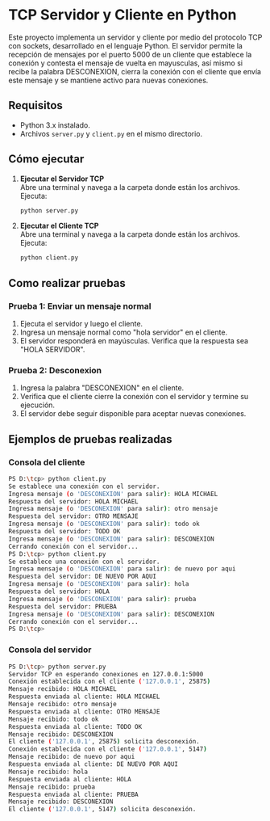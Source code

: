 # TCP Servidor y Cliente en Python
Este proyecto implementa un servidor y cliente por medio del protocolo TCP con sockets, desarrollado en el lenguaje Python.
El servidor permite la recepción de mensajes por el puerto 5000 de un cliente que establece la conexión y contesta el mensaje de vuelta en mayusculas, así mismo si recibe la palabra DESCONEXION, cierra la conexión con el cliente que envía este mensaje y se mantiene activo para nuevas conexiones.

## Requisitos
- Python 3.x instalado.
- Archivos `server.py` y `client.py` en el mismo directorio.

## Cómo ejecutar
1. **Ejecutar el Servidor TCP**  
   Abre una terminal y navega a la carpeta donde están los archivos. Ejecuta:
   ```bash
   python server.py
   ```
2. **Ejecutar el Cliente TCP**  
   Abre una terminal y navega a la carpeta donde están los archivos. Ejecuta:
   ```bash
   python client.py
    ```
## Como realizar pruebas 
### Prueba 1: Enviar un mensaje normal
1. Ejecuta el servidor y luego el cliente.
2. Ingresa un mensaje normal como "hola servidor" en el cliente.
3. El servidor responderá en mayúsculas. Verifica que la respuesta sea "HOLA SERVIDOR".

### Prueba 2: Desconexion
1. Ingresa la palabra "DESCONEXION" en el cliente.
2. Verifica que el cliente cierre la conexión con el servidor y termine su ejecución.
3. El servidor debe seguir disponible para aceptar nuevas conexiones.

## Ejemplos de pruebas realizadas 
### Consola del cliente
```bash
PS D:\tcp> python client.py
Se establece una conexión con el servidor.
Ingresa mensaje (o 'DESCONEXION' para salir): HOLA MICHAEL
Respuesta del servidor: HOLA MICHAEL
Ingresa mensaje (o 'DESCONEXION' para salir): otro mensaje
Respuesta del servidor: OTRO MENSAJE
Ingresa mensaje (o 'DESCONEXION' para salir): todo ok
Respuesta del servidor: TODO OK
Ingresa mensaje (o 'DESCONEXION' para salir): DESCONEXION
Cerrando conexión con el servidor...
PS D:\tcp> python client.py
Se establece una conexión con el servidor.
Ingresa mensaje (o 'DESCONEXION' para salir): de nuevo por aqui
Respuesta del servidor: DE NUEVO POR AQUI     
Ingresa mensaje (o 'DESCONEXION' para salir): hola  
Respuesta del servidor: HOLA 
Ingresa mensaje (o 'DESCONEXION' para salir): prueba           
Respuesta del servidor: PRUEBA
Ingresa mensaje (o 'DESCONEXION' para salir): DESCONEXION
Cerrando conexión con el servidor...
PS D:\tcp>    
```
### Consola del servidor
```bash
PS D:\tcp> python server.py
Servidor TCP en esperando conexiones en 127.0.0.1:5000
Conexión establecida con el cliente ('127.0.0.1', 25875)
Mensaje recibido: HOLA MICHAEL
Respuesta enviada al cliente: HOLA MICHAEL
Mensaje recibido: otro mensaje
Respuesta enviada al cliente: OTRO MENSAJE
Mensaje recibido: todo ok
Respuesta enviada al cliente: TODO OK
Mensaje recibido: DESCONEXION
El cliente ('127.0.0.1', 25875) solicita desconexión.
Conexión establecida con el cliente ('127.0.0.1', 5147)
Mensaje recibido: de nuevo por aqui
Respuesta enviada al cliente: DE NUEVO POR AQUI
Mensaje recibido: hola 
Respuesta enviada al cliente: HOLA 
Mensaje recibido: prueba
Respuesta enviada al cliente: PRUEBA
Mensaje recibido: DESCONEXION
El cliente ('127.0.0.1', 5147) solicita desconexión.

```